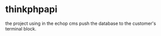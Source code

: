 # thinkphpapi
the project using in the echop cms push the database to the customer's terminal block.
